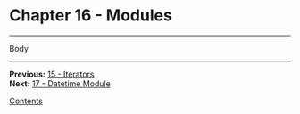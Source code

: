 # Chapter 16 - Modules

---

Body

---

**Previous:** [15 - Iterators](./15-iterators.md)  
**Next:** [17 - Datetime Module](./17-datetime.md)

[Contents](./readme.md)